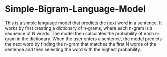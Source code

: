 # Simple-Bigram-Language-Model
This is a simple language model that predicts the next word in a sentence. It works by first creating a dictionary of n-grams, where each n-gram is a sequence of N words. The model then calculates the probability of each n-gram in the dictionary. When the user enters a sentence, the model predicts the next word by finding the n-gram that matches the first N words of the sentence and then selecting the word with the highest probability.
